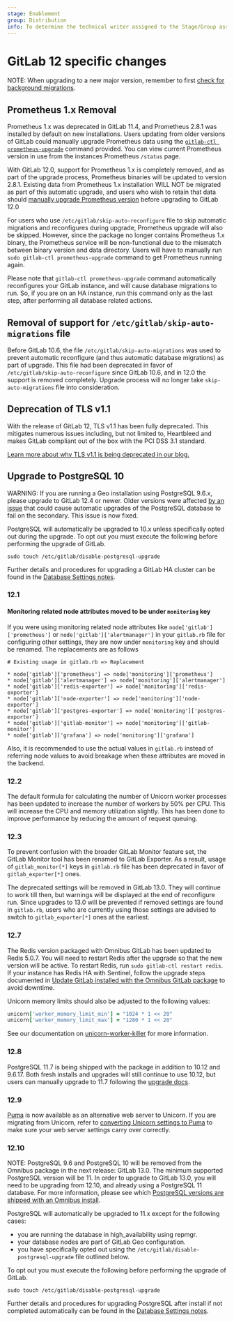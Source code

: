 ```yaml
---
stage: Enablement
group: Distribution
info: To determine the technical writer assigned to the Stage/Group associated with this page, see https://about.gitlab.com/handbook/engineering/ux/technical-writing/#designated-technical-writers
---
```


# GitLab 12 specific changes

NOTE:
When upgrading to a new major version, remember to first [check for background migrations](https://docs.gitlab.com/ee/update/index.html#checking-for-background-migrations-before-upgrading).

## Prometheus 1.x Removal

Prometheus 1.x was deprecated in GitLab 11.4, and
Prometheus 2.8.1 was installed by default on new installations. Users updating
from older versions of GitLab could manually upgrade Prometheus data using the
[`gitlab-ctl prometheus-upgrade`](gitlab_11_changes.md#114)
command provided. You can view current Prometheus version in use from the
instances Prometheus `/status` page.

With GitLab 12.0, support for Prometheus 1.x is completely removed, and as part
of the upgrade process, Prometheus binaries will be updated to version 2.8.1.
Existing data from Prometheus 1.x installation WILL NOT be migrated as part of
this automatic upgrade, and users who wish to retain that data should
[manually upgrade Prometheus version](gitlab_11_changes.md#114)
before upgrading to GitLab 12.0

For users who use `/etc/gitlab/skip-auto-reconfigure` file to skip automatic
migrations and reconfigures during upgrade, Prometheus upgrade will also be
skipped. However, since the package no longer contains Prometheus 1.x binary,
the Prometheus service will be non-functional due to the mismatch between binary
version and data directory. Users will have to manually run `sudo gitlab-ctl
prometheus-upgrade` command to get Prometheus running again.

Please note that `gitlab-ctl prometheus-upgrade` command automatically
reconfigures your GitLab instance, and will cause database migrations to run.
So, if you are on an HA instance, run this command only as the last step, after
performing all database related actions.

## Removal of support for `/etc/gitlab/skip-auto-migrations` file

Before GitLab 10.6, the file `/etc/gitlab/skip-auto-migrations` was used to
prevent automatic reconfigure (and thus automatic database migrations) as part
of upgrade. This file had been deprecated in favor of `/etc/gitlab/skip-auto-reconfigure`
since GitLab 10.6, and in 12.0 the support is removed completely. Upgrade
process will no longer take `skip-auto-migrations` file into consideration.

## Deprecation of TLS v1.1

With the release of GitLab 12, TLS v1.1 has been fully deprecated.
This mitigates numerous issues including, but not limited to,
Heartbleed and makes GitLab compliant out of the box with the PCI
DSS 3.1 standard.

[Learn more about why TLS v1.1 is being deprecated in our blog.](https://about.gitlab.com/blog/2018/10/15/gitlab-to-deprecate-older-tls/)

## Upgrade to PostgreSQL 10

WARNING:
If you are running a Geo installation using PostgreSQL 9.6.x, please upgrade to GitLab 12.4 or newer. Older versions were affected [by an issue](https://gitlab.com/gitlab-org/omnibus-gitlab/-/issues/4692) that could cause automatic upgrades of the PostgreSQL database to fail on the secondary. This issue is now fixed.

PostgreSQL will automatically be upgraded to 10.x unless specifically opted
out during the upgrade. To opt out you must execute the following before
performing the upgrade of GitLab.

```shell
sudo touch /etc/gitlab/disable-postgresql-upgrade
```

Further details and procedures for upgrading a GitLab HA cluster can be
found in the [Database Settings notes](../settings/database.md#upgrade-packaged-postgresql-server).

### 12.1

#### Monitoring related node attributes moved to be under `monitoring` key

If you were using monitoring related node attributes like
`node['gitlab']['prometheus']` or `node['gitlab']['alertmanager']` in your
`gitlab.rb` file for configuring other settings, they are now under `monitoring`
key and should be renamed. The replacements are as follows

```plaintext
# Existing usage in gitlab.rb => Replacement

* node['gitlab']['prometheus'] => node['monitoring']['prometheus']
* node['gitlab']['alertmanager'] => node['monitoring']['alertmanager']
* node['gitlab']['redis-exporter'] => node['monitoring']['redis-exporter']
* node['gitlab']['node-exporter'] => node['monitoring']['node-exporter']
* node['gitlab']['postgres-exporter'] => node['monitoring']['postgres-exporter']
* node['gitlab']['gitlab-monitor'] => node['monitoring']['gitlab-monitor']
* node['gitlab']['grafana'] => node['monitoring']['grafana']
```

Also, it is recommended to use the actual values in `gitlab.rb` instead of
referring node values to avoid breakage when these attributes are moved in the
backend.

### 12.2

The default formula for calculating the number of Unicorn worker processes has been updated to increase the number of workers by 50% per CPU. This will increase the CPU and memory utilization slightly. This has been done to improve performance by reducing the amount of request queuing.

### 12.3

To prevent confusion with the broader GitLab Monitor feature set, the GitLab Monitor
tool has been renamed to GitLab Exporter. As a result, usage of `gitlab_monitor[*]`
keys in `gitlab.rb` file has been deprecated in favor of `gitlab_exporter[*]` ones.

The deprecated settings will be removed in GitLab 13.0. They will continue to
work till then, but warnings will be displayed at the end of reconfigure run.
Since upgrades to 13.0 will be prevented if removed settings are found in `gitlab.rb`,
users who are currently using those settings are advised to switch to `gitlab_exporter[*]`
ones at the earliest.

### 12.7

The Redis version packaged with Omnibus GitLab has been updated to Redis 5.0.7.
You will need to restart Redis after the upgrade so that the new version will be
active. To restart Redis, run `sudo gitlab-ctl restart redis`. If your instance
has Redis HA with Sentinel, follow the upgrade steps documented in
[Update GitLab installed with the Omnibus GitLab package](README.md#use-redis-ha-using-sentinel)
to avoid downtime.

Unicorn memory limits should also be adjusted to the following values:

```ruby
unicorn['worker_memory_limit_min'] = "1024 * 1 << 20"
unicorn['worker_memory_limit_max'] = "1280 * 1 << 20"
```

See our documentation on [unicorn-worker-killer](https://docs.gitlab.com/ee/administration/operations/unicorn.html#unicorn-worker-killer) for more information.

### 12.8

PostgreSQL 11.7 is being shipped with the package in addition to 10.12 and 9.6.17.
Both fresh installs and upgrades will still continue to use 10.12, but users can
manually upgrade to 11.7 following the [upgrade docs](../settings/database.md#upgrade-packaged-postgresql-server).

### 12.9

[Puma](https://github.com/puma/puma) is now available as an alternative web server to Unicorn.
If you are migrating from Unicorn, refer to [converting Unicorn settings to Puma](https://docs.gitlab.com/ee/administration/operations/puma.html#convert-unicorn-settings-to-puma)
to make sure your web server settings carry over correctly.

### 12.10

NOTE:
PostgreSQL 9.6 and PostgreSQL 10 will be removed from the Omnibus package in the next release: GitLab 13.0. The minimum
supported PostgreSQL version will be 11. In order to upgrade to GitLab 13.0, you will need to be upgrading from 12.10, and
already using a PostgreSQL 11 database. For more information, please see which [PostgreSQL versions are shipped with an Omnibus install](../package-information/postgresql_versions.md).

PostgreSQL will automatically be upgraded to 11.x except for the following cases:

- you are running the database in high_availability using repmgr.
- your database nodes are part of GitLab Geo configuration.
- you have specifically opted out using the `/etc/gitlab/disable-postgresql-upgrade` file outlined below.

To opt out you must execute the following before performing the upgrade of GitLab.

```shell
sudo touch /etc/gitlab/disable-postgresql-upgrade
```

Further details and procedures for upgrading PostgreSQL after install if not completed automatically can be
found in the [Database Settings notes](../settings/database.md#upgrade-packaged-postgresql-server).
